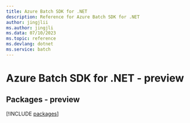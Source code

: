 ```yaml
---
title: Azure Batch SDK for .NET
description: Reference for Azure Batch SDK for .NET
author: jingjlii
ms.author: jingjli
ms.data: 07/10/2023
ms.topic: reference
ms.devlang: dotnet
ms.service: batch
---
```

# Azure Batch SDK for .NET - preview
## Packages - preview
[!INCLUDE [packages](batch-index.md)]